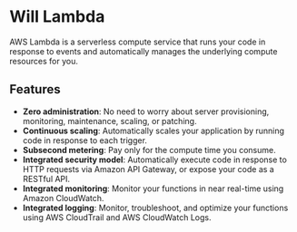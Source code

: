 # Will Lambda

AWS Lambda is a serverless compute service that runs your code in response to events and automatically manages the underlying compute resources for you.

## Features

- **Zero administration**: No need to worry about server provisioning, monitoring, maintenance, scaling, or patching.
- **Continuous scaling**: Automatically scales your application by running code in response to each trigger.
- **Subsecond metering**: Pay only for the compute time you consume.
- **Integrated security model**: Automatically execute code in response to HTTP requests via Amazon API Gateway, or expose your code as a RESTful API.
- **Integrated monitoring**: Monitor your functions in near real-time using Amazon CloudWatch.
- **Integrated logging**: Monitor, troubleshoot, and optimize your functions using AWS CloudTrail and AWS CloudWatch Logs.

```py

